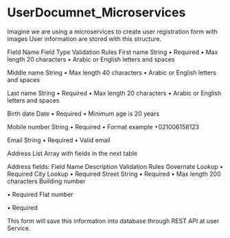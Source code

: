 ﻿# UserDocumnet_Microservices

Imagine we are using a microservices to create user registration form with images
User information are stored with this structure.

Field NameField TypeValidation RulesFirst nameString• Required
• Max length 20 characters
• Arabic or English letters and spaces
Middle nameString• Max length 40 characters
• Arabic or English letters and spaces
Last nameString• Required
• Max length 20 characters
• Arabic or English letters and spaces
Birth dateDate• Required
• Minimum age is 20 years
Mobile numberString• Required
• Format example +021006158123
Email String• Required
• Valid email
Address ListArray with fields in the next table

Address fields:
Field NameDescriptionValidation RulesGovernateLookup• RequiredCityLookup• RequiredStreetString• Required
• Max length 200 charactersBuilding number• RequiredFlat number• Required
This form will save this information into database through REST API at user Service.
